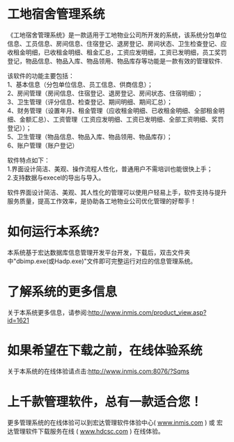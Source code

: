 # 工地宿舍管理系统

《工地宿舍管理系统》是一款适用于工地物业公司所开发的系统，该系统分包单位信息、工员信息、房间信息、住宿登记、退房登记、房间状态、卫生检查登记、应收租金明细，已收租金明细、租金汇总，工资应发明细，工资已发明细，员工奖罚登记，物品信息、物品入库、物品领用、物品库存等功能是一款有效的管理软件.

 该软件的功能主要包括：   
 1、基本信息（分包单位信息、员工信息、供商信息）；   
 2、房间管理（房间信息、住宿登记、退房登记、房间状态、住宿明细）；   
 3、卫生管理（评分信息、检查登记、期间明细、期间汇总）；   
 4、财务管理（设置年月、租金管理（应收租金明细、已收租金明细、全部租金明细、金额汇总）、工资管理（工资应发明细、工资已发明细、全部工资明细、奖罚登记））；   
 5、卫生管理（物品信息、物品入库、物品领用、物品库存）；   
 6、账户管理（账户登记）   
 
 软件特点如下：   
 1.界面设计简洁、美观、操作流程人性化，普通用户不需培训也能很快上手；   
 2.支持数据与execel的导出与导入。
 
  软件界面设计简洁、美观、其人性化的管理可以使用户轻易上手，软件支持与提升服务质量，提高工作效率，是协助各工地物业公司优化管理的好帮手！

# 如何运行本系统?

本系统基于宏达数据库信息管理开发平台开发，下载后，双击文件夹中"dbimp.exe(或Hadp.exe)"文件即可完整运行对应的信息管理系统。

# 了解系统的更多信息

关于本系统更多信息，请参阅:http://www.inmis.com/product_view.asp?id=1621

# 如果希望在下载之前，在线体验系统

关于本系统的在线体验请点击:http://www.inmis.com:8076/?Sqms

# 上千款管理软件，总有一款适合您！

更多管理系统的在线体验可以到宏达管理软件体验中心( www.inmis.com ) 或 宏达管理软件下载服务在线 ( www.hdcsc.com ) 在线体验。

